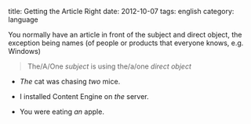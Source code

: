 title: Getting the Article Right
date:    2012-10-07
tags: english
category: language

You normally have an article in front of the subject and
direct object, the exception being names (of people or
products that everyone knows, e.g. Windows)

<blockquote>

The/A/One <cite>subject</cite> is using the/a/one <cite>direct
object</cite>

</blockquote>

- <cite>The</cite> cat was chasing <cite>two</cite> mice.

- I installed Content Engine on <cite>the</cite> server.

- You were eating <cite>an</cite> apple.



